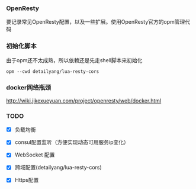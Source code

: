 ### OpenResty

要记录常见OpenResty配置，以及一些扩展。使用OpenResty官方的opm管理代码

### 初始化脚本

由于opm还不太成熟，所以依赖还是先走shell脚本来初始化

```shell
opm --cwd detailyang/lua-resty-cors
```


### docker网络瓶颈

http://wiki.jikexueyuan.com/project/openresty/web/docker.html

### TODO

- [X] 负载均衡
- [X] consul配置监听（方便实现动态可用服务ip变化）
- [X] WebSocket 配置
- [X] 跨域配置(detailyang/lua-resty-cors)
- [X] Https配置

